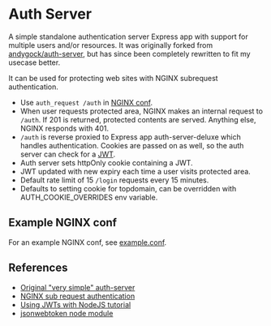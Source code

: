 # Auth Server

A simple standalone authentication server Express app with support for multiple users and/or resources. It was originally forked from [andygock/auth-server](https://github.com/andygock/auth-server), but has since been completely rewritten to fit my usecase better.

It can be used for protecting web sites with NGINX subrequest authentication.

- Use `auth_request /auth` in [NGINX conf](https://docs.nginx.com/nginx/admin-guide/security-controls/configuring-subrequest-authentication/).
- When user requests protected area, NGINX makes an internal request to `/auth`. If 201 is returned, protected contents are served. Anything else, NGINX responds with 401.
- `/auth` is reverse proxied to Express app auth-server-deluxe which handles authentication. Cookies are passed on as well, so the auth server can check for a [JWT](https://jwt.io/).
- Auth server sets httpOnly cookie containing a JWT.
- JWT updated with new expiry each time a user visits protected area.
- Default rate limit of 15 `/login` requests every 15 minutes.
- Defaults to setting cookie for topdomain, can be overridden with AUTH_COOKIE_OVERRIDES env variable.

## Example NGINX conf

For an example NGINX conf, see [example.conf](https://github.com/andygock/auth-server?tab=readme-ov-file#example-nginx-conf).

## References

- [Original "very simple" auth-server](https://github.com/andygock/auth-server)
- [NGINX sub request authentication](https://docs.nginx.com/nginx/admin-guide/security-controls/configuring-subrequest-authentication/)
- [Using JWTs with NodeJS tutorial](https://www.digitalocean.com/community/tutorials/nodejs-jwt-expressjs)
- [jsonwebtoken node module](https://github.com/auth0/node-jsonwebtoken)
